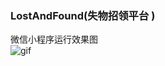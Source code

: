 ### LostAndFound(失物招领平台 )  

微信小程序运行效果图  
![gif](https://github.com/yangxuechen/LostAndFound/blob/master/wx_app/wx_app_images/Animation.gif)  

